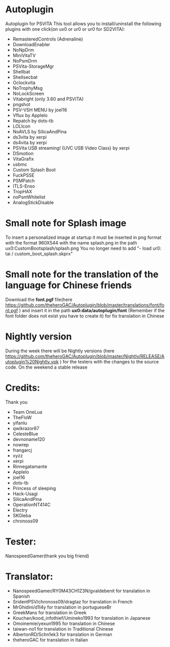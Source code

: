 # Autoplugin
Autoplugin for PSVITA
This tool allows you to install/uninstall the following plugins with one click(on ux0 or ur0 or ur0 for SD2VITA):
- RemasteredControls (Adrenaline)
- DownloadEnabler
- NoNpDrm
- MiniVitaTV
- NoPsmDrm
- PSVita-StorageMgr
- Shellbat
- Shellsecbat
- Oclockvita
- NoTrophyMsg
- NoLockScreen
- Vitabright (only 3.60 and PSVITA)
- pngshot
- PSV-VSH MENU by joel16
- Vflux by Applelo
- Repatch by dots-tb
- LOLIcon
- NoAVLS by SilicaAndPina
- ds3vita by xerpi
- ds4vita by xerpi
- PSVita USB streaming! (UVC USB Video Class) by xerpi
- DSmotion
- VitaGrafix
- usbmc
- Custom Splash Boot
- FuckPSSE
- PSMPatch
- ITLS-Enso
- TropHAX
- noPsmWhitelist
- AnalogStickDisable
# Small note for Splash image
To insert a personalized image at startup it must be inserted in png format with the format 960X544 with the name splash.png in the path ux0:CustomBootsplash/splash.png
You no longer need to add "- load ur0: tai / custom_boot_splash.skprx"
# Small note for the translation of the language for Chinese friends
Download the **font.pgf** file(here https://github.com/theheroGAC/Autoplugin/blob/master/translations/font/font.pgf ) and insert it in the path **ux0:data/autoplugin/font** (Remember if the font folder does not exist you have to create it) for fix translation in Chinese
# Nightly version
During the week there will be Nightly versions (here https://github.com/theheroGAC/Autoplugin/blob/master/Nightly/RELEASE/Autoplugin%20Nightly.vpk ) for the testers with the changes to the source code. On the weekend a stable release
# Credits:
 Thank you
- Team OneLua
- TheFloW
- yifanlu
- qwikrazor87
- CelesteBlue
- devnoname120
- nowrep
- frangarcj
- xyzz
- xerpi
- Rinnegatamante
- Applelo
- joel16
- dots-tb
- Princess of sleeping
- Hack-Usagi
- SilicaAndPina
- OperationNT414C
- Electry
- SKGleba
- chronoss09
# Tester:
NanospeedGamer(thank you big friend)
# Translator:
- NanospeedGamer/RY0M43CH1Z3N/gvaldebenit for translation in Spanish
- SridentPSV/chronoss09/dragtaz for translation in French
- MrGhidini/d1l4y for translation in portugueseBr
- GreekMans for translation in Greek
- Kouchan/kood_infothief/Umineko1993 for translation in Japanese
- Omoinemie/yexun1995 for translation in Chinese
- taiwan-no1 for translation in Traditional Chinese
- AlbertonRD/Schn1ek3 for translation in German
- theheroGAC for translation in Italian
